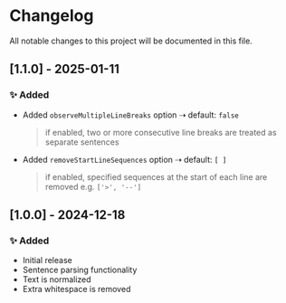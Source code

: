 # Changelog

All notable changes to this project will be documented in this file.

## [1.1.0] - 2025-01-11

### ✨ Added
- Added `observeMultipleLineBreaks` option ⇢ default: `false`
    > if enabled, two or more consecutive line breaks are treated as separate sentences
- Added `removeStartLineSequences` option ⇢ default: `[ ]`
    > if enabled, specified sequences at the start of each line are removed
    > e.g. `['>', '--']`

## [1.0.0] - 2024-12-18

### ✨ Added
- Initial release
- Sentence parsing functionality
- Text is normalized
- Extra whitespace is removed
